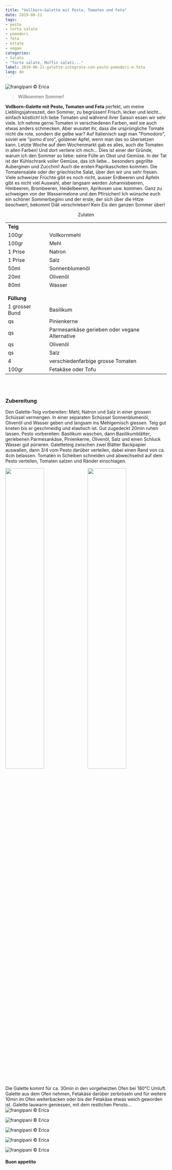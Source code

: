 ```yaml
---
title: "Vollkorn-Galette mit Pesto, Tomaten und Feta"
date: 2019-06-21
tags:
- pesto
- torta salata
- pomodori
- feta
- estate
- vegan
categories:
- Salato
- "Torte salate, Muffin salati..."
label: 2019-06-21-galette-integrale-con-pesto-pomodori-e-feta
lang: de
---
```

![](../2019-06-21-galette-integrale-con-pesto-pomodori-e-feta/header.jpeg "frangipani © Erica")

> Willkommen Sommer!

**Vollkorn-Galette mit Pesto, Tomaten und Feta** perfekt, um meine Lieblingsjahreszeit, den Sommer, zu begrüssen! Frisch, lecker und leicht... einfach köstlich! Ich liebe Tomaten und während ihrer Saison essen wir sehr viele. Ich nehme gerne Tomaten in verschiedenen Farben, weil sie auch etwas anders schmecken. Aber wusstet ihr, dass die ursprüngliche Tomate nicht die rote, sondern die gelbe war? Auf Italienisch sagt man "Pomodoro", soviel wie "pomo d'oro", goldener Apfel, wenn man das so übersetzen kann. Letzte Woche auf dem Wochenmarkt gab es alles, auch die Tomaten in allen Farben! Und dort verliere ich mich... Dies ist einer der Gründe, warum ich den Sommer so liebe: seine Fülle an Obst und Gemüse. In der Tat ist der Kühlschrank voller Gemüse, das ich liebe... besonders gegrillte Auberginen und Zucchini! Auch die ersten Paprikaschoten kommen. Die Tomatensalate oder der griechische Salat, über den wir uns sehr freuen. Viele schweizer Früchte gibt es noch nicht, ausser Erdbeeren und Äpfeln gibt es nicht viel Auswahl, aber langsam werden Johannisbeeren, Himbeeren, Brombeeren, Heidelbeeren, Aprikosen usw. kommen. Ganz zu schweigen von der Wassermelone und den Pfirsichen!
Ich wünsche euch ein schöner Sommerbeginn und der erste, der sich über die Hitze beschwert, bekommt Diät verschrieben! Kein Eis den ganzen Sommer über!

<div id="wrapper" style="text-align: center">
  <div id="yourdiv" style="display: inline-block;">
    <div class="ingredients" itemscope itemtype="http://schema.org/Recipe">
      <span itemprop="name" style="display:none;">Vollkorn-Galette mit Pesto, Tomaten und Feta</span>
      <span itemprop="recipeCategory" style="display:none;">Herzhaftes</span>
      <img itemprop="image" style="display:none;" class="ignore-gallery-item" src="../2019-06-21-galette-integrale-con-pesto-pomodori-e-feta/header.jpeg"/>
      <span itemprop="author" style="display:none;">Erica Raiano</span>
      <span itemprop="description" style="display:none;">Vollkorn-Galette mit Pesto, Tomaten und Feta perfekt, um meine Lieblingsjahreszeit, den Sommer, zu begrüssen! Frisch, lecker und leicht...</span>
      <div class="ingredients-title">Zutaten</div>
      <table>
        <tbody>
          <tr>
            <td colspan="2"><b>Teig</b></td>
          </tr>
          <tr itemprop="recipeIngredient">
            <td>100gr</td>
            <td>Vollkornmehl</td>
          </tr>
          <tr itemprop="recipeIngredient">
            <td>100gr</td>
            <td>Mehl</td>
          </tr>
          <tr itemprop="recipeIngredient">
            <td>1 Prise</td>
            <td>Natron</td>
          </tr>
          <tr itemprop="recipeIngredient">
            <td>1 Prise</td>
            <td>Salz</td>
          </tr>
          <tr itemprop="recipeIngredient">
            <td>50ml</td>
            <td>Sonnenblumenöl</td>
          </tr>
          <tr itemprop="recipeIngredient">
            <td>20ml</td>
            <td>Olivenöl</td>
          </tr>
          <tr itemprop="recipeIngredient">
            <td>80ml</td>
            <td>Wasser</td>
          </tr>
          <tr style="height: 15px;"></tr>
          <tr>          
            <td colspan="2"><b>Füllung</b></td>
          </tr>
          <tr itemprop="recipeIngredient">
            <td>1 grosser Bund</td>
            <td>Basilikum</td>
          </tr>
          <tr itemprop="recipeIngredient">
            <td>qs</td>
            <td>Pinienkerne</td>
          </tr>
          <tr itemprop="recipeIngredient">
            <td>qs</td>
            <td>Parmesankäse gerieben oder vegane Alternative</td>
          </tr>
          <tr itemprop="recipeIngredient">
            <td>qs</td>
            <td>Olivenöl</td>
          </tr>
          <tr itemprop="recipeIngredient">
            <td>qs</td>
            <td>Salz</td>
          </tr>
          <tr itemprop="recipeIngredient">
            <td>4</td>
            <td>verschiedenfarbige grosse Tomaten</td>
          </tr>
          <tr itemprop="recipeIngredient">
            <td>100gr</td>
            <td>Fetakäse oder Tofu</td>
          </tr>
        </tbody>
      </table>
      <br></br>
    </div>
  </div>
</div>


<h3>
  <font color="grey">
    <i class="fa-solid fa-gears"></i>
  </font> Zubereitung
</h3>

Den Galette-Teig vorbereiten: Mehl, Natron und Salz in einer grossen Schüssel vermengen. In einer separaten Schüssel Sonnenblumenöl, Olivenöl und Wasser geben und langsam ins Mehlgemisch giessen. Teig gut kneten bis er geschmeidig und elastisch ist. Gut zugedeckt 20min ruhen lassen. Pesto vorbereiten: Basilikum waschen, dann Basilikumblätter, geriebenen Parmesankäse, Pinienkerne, Olivenöl, Salz und einen Schluck Wasser gut pürieren. 
Galetteteig zwischen zwei Blätter Backpapier auswallen, dann 3/4 vom Pesto darüber verteilen, dabei einen Rand von ca. 4cm belassen. Tomaten in Scheiben schneiden und abwechselnd auf dem Pesto verteilen, Tomaten salzen und Ränder einschlagen.
<p>
  <div style="width: 100%; margin-bottom: 0">
    <img style="float: left; width: 49%; margin-right: 1%" src="../2019-06-21-galette-integrale-con-pesto-pomodori-e-feta/pesto.jpeg" alt="" title="frangipani © Erica" />
    <img style="float: left; width: 49%; margin-left: 1%" src="../2019-06-21-galette-integrale-con-pesto-pomodori-e-feta/teglia.jpeg" alt="" title="frangipani © Erica" />
    <div style="clear: both"></div>
  </div>
</p>

Die Galette kommt für ca. 30min in den vorgeheizten Ofen bei 180°C Umluft. Galette aus dem Ofen nehmen, Fetakäse darüber zerbröseln und für weitere 10min im Ofen weiterbacken oder bis der Fetakäse etwas weich geworden ist. Galette lauwarm geniessen, mit dem restlichen Pensto...
![](../2019-06-21-galette-integrale-con-pesto-pomodori-e-feta/risultato1.jpeg "frangipani © Erica")

![](../2019-06-21-galette-integrale-con-pesto-pomodori-e-feta/risultato2.jpeg "frangipani © Erica")

![](../2019-06-21-galette-integrale-con-pesto-pomodori-e-feta/risultato3.jpeg "frangipani © Erica")

![](../2019-06-21-galette-integrale-con-pesto-pomodori-e-feta/risultato4.jpeg "frangipani © Erica")

![](../2019-06-21-galette-integrale-con-pesto-pomodori-e-feta/risultato5.jpeg "frangipani © Erica")

<h4>Buon appetito
  <font color="red">
    <i class="fa-regular fa-face-smile"></i>
  </font>
</h4>
